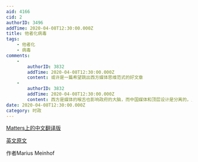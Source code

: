 ```yaml
---
aid: 4166
cid: 2
authorID: 3496
addTime: 2020-04-08T12:30:00.000Z
title: 他者化病毒
tags:
    - 他者化
    - 病毒
comments:
    -
        authorID: 3832
        addTime: 2020-04-08T12:30:00.000Z
        content: 或许是一篇希望跳出西方媒体思维范式的好文章
    -
        authorID: 3832
        addTime: 2020-04-08T12:30:00.000Z
        content: 西方是媒体的喉舌也影响政府的大脑，而中国媒体和顶层设计是分离的，只希望顶层别把自己也忽悠瘸了，去正确地看待问题。
date: 2020-04-08T12:30:00.000Z
category: 时政
---
```


[Matters上的中文翻译版](https://matters.news/@gandalfthewhite38/%E8%A5%BF%E6%96%B9%E4%B8%BA%E4%BB%80%E4%B9%88%E4%BD%8E%E4%BC%B0%E4%BA%86%E6%96%B0%E5%86%A0%E7%97%85%E6%AF%92-%E4%B8%80%E4%B8%AA%E5%90%8E%E6%AE%96%E6%B0%91%E8%A7%86%E8%A7%92%E7%9A%84%E8%A7%82%E5%AF%9F-bafyreiddiyfuumv2reislwwhqzzssxaoft3qddxqmn2vi6hwb63xqaauzy)

[英文原文](https://discoversociety.org/2020/03/21/othering-the-virus/)

作者Marius Meinhof
